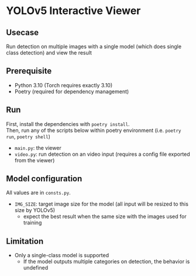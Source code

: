 # YOLOv5 Interactive Viewer

## Usecase
Run detection on multiple images with a single model (which does single class detection) and view the result

## Prerequisite
- Python 3.10 (Torch requires exactly 3.10)
- Poetry (required for dependency management)

## Run
First, install the dependencies with `poetry install`.  
Then, run any of the scripts below within poetry environment (i.e. `poetry run`, `poetry shell`)  

- `main.py`: the viewer
- `video.py`: run detection on an video input (requires a config file exported from the viewer)

## Model configuration
All values are in `consts.py`.

- `IMG_SIZE`: target image size for the model (all input will be resized to this size by YOLOv5)
    - expect the best result when the same size with the images used for training

## Limitation
- Only a single-class model is supported
    - If the model outputs multiple categories on detection, the behavior is undefined
